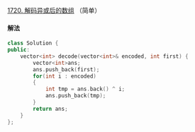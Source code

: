 [1720. 解码异或后的数组](https://leetcode-cn.com/problems/decode-xored-array/) （简单）

#### 解法


```C++
class Solution {
public:
    vector<int> decode(vector<int>& encoded, int first) {
        vector<int>ans;
        ans.push_back(first);
        for(int i : encoded)
        {
            int tmp = ans.back() ^ i;
            ans.push_back(tmp);
        }
        return ans;
    }
};
```
